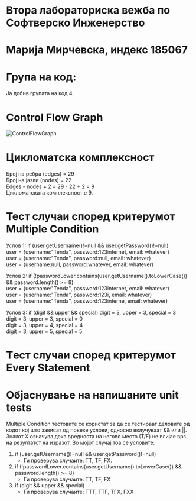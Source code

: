 # Втора лабораториска вежба по Софтверско Инженерство
# Марија Мирчевска, индекс 185067
# Група на код:
Ја добив групата на код 4
# Control Flow Graph
![ControlFlowGraph](https://user-images.githubusercontent.com/62524511/84253086-c79c7480-ab0f-11ea-9f2e-91c73d40ca97.PNG)

# Цикломатска комплексност
Број на ребра (edges) = 29   
Број на јазли (nodes) = 22     
Edges - nodes + 2 = 29 - 22 + 2 = 9    
Цикломатската комплексност е 9.
# Тест случаи според критерумот Multiple Condition
Услов 1: if (user.getUsername()!=null && user.getPassword()!=null)  
 user = {username:"Tenda", password:123internet, email: whatever)  
 user = {username:"Tenda", password:null, email: whatever)  
 user = {username:null, password:whatever, email: whatever)   
 
Услов 2: if (!passwordLower.contains(user.getUsername().toLowerCase()) && password.length() >= 8)  
  user = {username:"Tenda", password:123internet, email: whatever)   
  user = {username:"Tenda", password:123i, email: whatever)   
  user = {username:"Tenda", password:123interne, email: whatever)   
  
Услов 3: if (digit && upper && special)
  digit = 3, upper = 3, special = 3  
  digit = 3, upper = 3, special = 0  
  digit = 3, upper = 4, special = 4  
  digit = 3, upper = 5, special = 5  
# Tест случаи според критерумот Every Statement

# Објаснување на напишаните unit tests

Multiple Condition тестовите се користат за да се тестираат деловите од кодот кој што зависат од повеќе услови, односно вклучуваат && или ||. Знакот X означува дека вредноста на негово место (Т/F) не влијае врз на резултатот на изразот. Во мојот случај тоа се условите:
1. if (user.getUsername()!=null && user.getPassword()!=null)
   - Ги проверува случаите: TT, TF, FX.
2. if (!passwordLower.contains(user.getUsername().toLowerCase()) && password.length() >= 8)
   - Ги проверува случаите: TT,  TF, FX
3. if (digit && upper && special)
   - Ги проверува случаите: TTT, TTF, TFX, FXX



